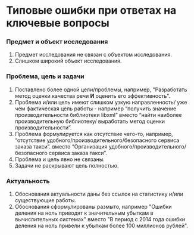 # Типовые ошибки при ответах на ключевые вопросы

### Предмет и объект исследования

1. Предмет исследования не связан с объектом исследования.
2. Слишком широкий объект исследования.

### Проблема, цель и задачи

1. Поставлено более одной цели/проблемы, например, "Разработать метод оценки качества речи **И** оценить его эффективность".
2. Проблема и/или цель имеют слишком узкую направленность/ уже чем фактическая цель работы - например “получить значение производительности библиотеки libxml” вместо “найти наиболее производительную библиотеку/ выработать метод оценки производительности”.
3. Проблема формулируется как отсутствие чего-то, например, “отсутствие удобного/производительного/безопасного сервиса заказа такси”.  вместо “Организация удобного/производительного/безопасного сервиса заказа такси”.
4. Проблема и цель явно не связаны.
5. Задачи не раскрывают цель полностью.

### Актуальность

1. Обоснования актуальности даны без ссылок на статистику и/или существующие работы.
2. Обоснования сформулированы размыто, например "Ошибки деления на ноль приводят к значительным убыткам в вычислительных системах" вместо "В период с 2014 года ошибки деления на ноль привели к убыткам более 100 миллионов рублей".

